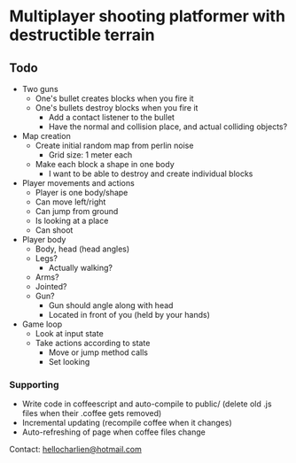 Multiplayer shooting platformer with destructible terrain
=========================================================


## Todo
- Two guns
   - One's bullet creates blocks when you fire it
   - One's bullets destroy blocks when you fire it
      - Add a contact listener to the bullet
      - Have the normal and collision place, and actual colliding objects?
- Map creation
    - Create initial random map from perlin noise
        - Grid size: 1 meter each
    - Make each block a shape in one body
        - I want to be able to destroy and create individual blocks
- Player movements and actions
    - Player is one body/shape
    - Can move left/right
    - Can jump from ground
    - Is looking at a place
    - Can shoot
- Player body
    - Body, head (head angles)
    - Legs?
        - Actually walking?
    - Arms? 
    - Jointed?
    - Gun?
        - Gun should angle along with head
        - Located in front of you (held by your hands)
- Game loop
    - Look at input state
    - Take actions according to state
        - Move or jump method calls
        - Set looking

### Supporting
- Write code in coffeescript and auto-compile to public/
    (delete old .js files when their .coffee gets removed)
- Incremental updating (recompile coffee when it changes)
- Auto-refreshing of page when coffee files change

Contact: hellocharlien@hotmail.com


